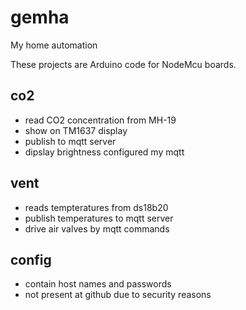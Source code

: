 # gemha
My home automation

These projects are Arduino code for NodeMcu boards.

## co2
- read CO2 concentration from MH-19
- show on TM1637 display
- publish to mqtt server
- dipslay brightness configured my mqtt

## vent
- reads tempteratures from ds18b20
- publish temperatures to mqtt server
- drive air valves by mqtt commands

## config
- contain host names and passwords
- not present at github due to security reasons
